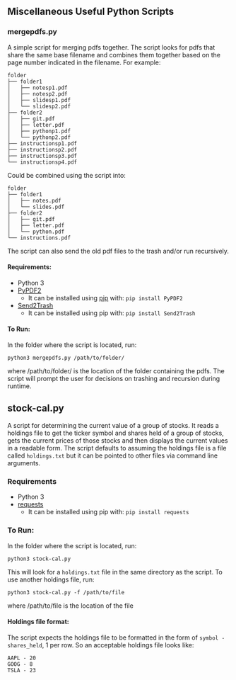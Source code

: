 ## Miscellaneous Useful Python Scripts
### mergepdfs.py
A simple script for merging pdfs together. The script looks for pdfs that share the same base filename and combines them together based on the page number indicated in the filename. For example:
```
folder
├── folder1
│   ├── notesp1.pdf
│   ├── notesp2.pdf
│   ├── slidesp1.pdf
│   └── slidesp2.pdf
├── folder2
│   ├── git.pdf
│   ├── letter.pdf
│   ├── pythonp1.pdf
│   └── pythonp2.pdf
├── instructionsp1.pdf
├── instructionsp2.pdf
├── instructionsp3.pdf
└── instructionsp4.pdf
```
Could be combined using the script into:
```
folder
├── folder1
│   ├── notes.pdf
│   └── slides.pdf
├── folder2
│   ├── git.pdf
│   ├── letter.pdf
│   └── python.pdf
└── instructions.pdf
```
The script can also send the old pdf files to the trash and/or run recursively.

#### Requirements:
* Python 3
* [PyPDF2](https://pypi.python.org/pypi/PyPDF2/1.26.0)
  * It can be installed using [pip](https://pypi.python.org/pypi/pip/) with: `pip install PyPDF2`
* [Send2Trash](https://pypi.python.org/pypi/Send2Trash)
  * It can be installed using pip with: `pip install Send2Trash`

#### To Run:
In the folder where the script is located, run:
```
python3 mergepdfs.py /path/to/folder/
```
where /path/to/folder/ is the location of the folder containing the pdfs. The script will prompt the user for decisions on trashing and recursion during runtime.

## stock-cal.py
A script for determining the current value of a group of stocks. It reads a holdings file to get the ticker symbol and shares held of a group of stocks, gets the current prices of those stocks and then displays the current values in a readable form. The script defaults to assuming the holdings file is a file called `holdings.txt` but it can be pointed to other files via command line arguments.

### Requirements
* Python 3
* [requests](https://pypi.python.org/pypi/requests)
  * It can be installed using pip with: `pip install requests`
  
### To Run:
In the folder where the script is located, run:
```
python3 stock-cal.py
```
This will look for a `holdings.txt` file in the same directory as the script. To use another holdings file, run:
```
python3 stock-cal.py -f /path/to/file
```
where /path/to/file is the location of the file

#### Holdings file format:
The script expects the holdings file to be formatted in the form of `symbol - shares_held`, 1 per row. So an acceptable holdings file looks like:
```
AAPL - 20
GOOG - 8
TSLA - 23
```
